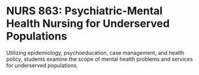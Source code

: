 # NURS 863: Psychiatric-Mental Health Nursing for Underserved Populations

Utilizing epidemiology, psychoeducation, case management, and health policy, students examine the scope of mental health problems and services for underserved populations.